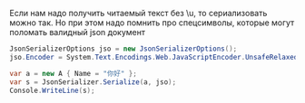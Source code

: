 Если нам надо получить читаемый текст без \u, то сериализовать можно так.
Но при этом надо помнить про спецсимволы, которые могут поломать валидный json документ

```csharp
JsonSerializerOptions jso = new JsonSerializerOptions();
jso.Encoder = System.Text.Encodings.Web.JavaScriptEncoder.UnsafeRelaxedJsonEscaping;

var a = new A { Name = "你好" };
var s = JsonSerializer.Serialize(a, jso);        
Console.WriteLine(s);
```
